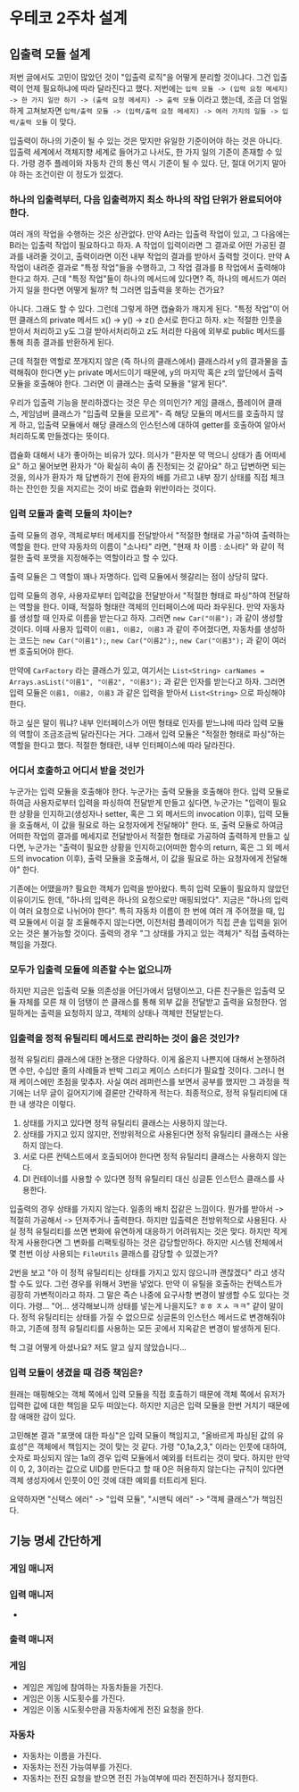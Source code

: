 # 우테코 2주차 설계

## 입출력 모듈 설계

저번 글에서도 고민이 많았던 것이 "입출력 로직"을 어떻게 분리할 것이냐다. 그건 입출력이 언제 필요하냐에 따라 달라진다고 했다. 저번에는 `입력 모듈 -> (입력 요청 메세지) -> 한 가지 일만 하기 -> (출력 요청 메세지) -> 출력 모듈` 이라고 했는데, 조금 더 엄밀하게 고쳐보자면 `입력/출력 모듈 -> (입력/출력 요청 메세지) -> 여러 가지의 일들 -> 입력/출력 모듈` 이 맞다.

입출력이 하나의 기준이 될 수 있는 것은 맞지만 유일한 기준이어야 하는 것은 아니다. 입출력 세계에서 객체지향 세계로 들어가고 나서도, 한 가지 일의 기준이 존재할 수 있다. 가령 경주 플레이와 자동차 간의 통신 역시 기준이 될 수 있다. 단, 절대 어기지 말아야 하는 조건이란 이 정도가 있겠다.

### 하나의 입출력부터, 다음 입출력까지 최소 하나의 작업 단위가 완료되어야 한다. 

여러 개의 작업을 수행하는 것은 상관없다. 만약 A라는 입출력 작업이 있고, 그 다음에는 B라는 입출력 작업이 필요하다고 하자. A 작업이 입력이라면 그 결과로 어떤 가공된 결과를 내려줄 것이고, 출력이라면 이전 내부 작업의 결과를 받아서 출력할 것이다. 만약 A 작업이 내려준 결과로 "특정 작업"들을 수행하고, 그 작업 결과를 B 작업에서 출력해야 한다고 하자. 근데 "특정 작업"들이 하나의 메서드에 있다면? 즉, 하나의 메서드가 여러 가지 일을 한다면 어떻게 될까? 헉 그러면 입출력을 못하는 건가요?

아니다. 그래도 할 수 있다. 그런데 그렇게 하면 캡슐화가 깨지게 된다. "특정 작업"이 어떤 클래스의 private 메서드 x() -> y() -> z() 순서로 한다고 하자. x는 적절한 인풋을 받아서 처리하고 y도 그걸 받아서처리하고 z도 처리한 다음에 외부로 public 메서드를 통해 최종 결과를 반환하게 된다. 

근데 적절한 역할로 쪼개지지 않은 (즉 하나의 클래스에서) 클래스라서 y의 결과물을 출력해줘야 한다면 y는 private 메서드이기 때문에, y의 마지막 혹은 z의 앞단에서 출력 모듈을 호출해야 한다. 그러면 이 클래스는 출력 모듈을 "알게 된다".

우리가 입출력 기능을 분리하겠다는 것은 무슨 의미인가? 게임 클래스, 플레이어 클래스, 게임넘버 클래스가 "입출력 모듈을 모르게"- 즉 해당 모듈의 메서드를 호출하지 않게 하고, 입출력 모듈에서 해당 클래스의 인스턴스에 대하여 getter를 호출하여 알아서 처리하도록 만들겠다는 뜻이다.

캡슐화 대해서 내가 좋아하는 비유가 있다. 의사가 "환자분 약 먹으니 상태가 좀 어떠세요" 하고 물어보면 환자가 "아 확실히 속이 좀 진정되는 것 같아요" 하고 답변하면 되는 것을, 의사가 환자가 채 답변하기 전에 환자의 배를 가르고 내부 장기 상태를 직접 체크하는 잔인한 짓을 저지르는 것이 바로 캡슐화 위반이라는 것이다.

### 입력 모듈과 출력 모듈의 차이는?

출력 모듈의 경우, 객체로부터 메세지를 전달받아서 "적절한 형태로 가공"하여 출력하는 역할을 한다. 만약 자동차의 이름이 "소나타" 라면, "현재 차 이름 : 소나타" 와 같이 적절한 출력 포맷을 지정해주는 역할이라고 할 수 있다.

출력 모듈은 그 역할이 꽤나 자명하다. 입력 모듈에서 헷갈리는 점이 상당히 많다.

입력 모듈의 경우, 사용자로부터 입력값을 전달받아서 "적절한 형태로 파싱"하여 전달하는 역할을 한다. 이때, 적절하 형태란 객체의 인터페이스에 따라 좌우된다. 만약 자동차를 생성할 때 인자로 이름을 받는다고 하자. 그러면 `new Car("이름");` 과 같이 생성할 것이다. 이때 사용자 입력이 `이름1, 이름2, 이름3` 과 같이 주어졌다면, 자동차를 생성하는 코드는 `new Car("이름1");`, `new Car("이름2");`, `new Car("이름3");` 과 같이 여러 번 호출되어야 한다.

만약에 `CarFactory` 라는 클래스가 있고, 여기서는 `List<String> carNames = Arrays.asList("이름1", "이름2", "이름3");` 과 같은 인자를 받는다고 하자. 그러면 입력 모듈은 `이름1, 이름2, 이름3` 과 같은 입력을 받아서 `List<String>` 으로 파싱해야 한다.

하고 싶은 말이 뭐냐? 내부 인터페이스가 어떤 형태로 인자를 받느냐에 따라 입력 모듈의 역할이 조금조금씩 달라진다는 거다. 그래서 입력 모듈은 "적절한 형태로 파싱"하는 역할을 한다고 했다. 적절한 형태란, 내부 인터페이스에 따라 달라진다.

### 어디서 호출하고 어디서 받을 것인가

누군가는 입력 모듈을 호출해야 한다. 누군가는 출력 모듈을 호출해야 한다. 입력 모듈로 하여금 사용자로부터 입력을 파싱하여 전달받게 만들고 싶다면, 누군가는 "입력이 필요한 상황을 인지하고(생성자나 setter, 혹은 그 외 메서드의 invocation 이후), 입력 모듈을 호출해서, 이 값을 필요로 하는 요청자에게 전달해야" 한다. 또, 출력 모듈로 하여금 어떠한 작업의 결과를 메세지로 전달받아서 적절한 형태로 가공하여 출력하게 만들고 싶다면, 누군가는 "출력이 필요한 상황을 인지하고(어떠한 함수의 return, 혹은 그 외 메서드의 invocation 이후), 출력 모듈을 호출해서, 이 값을 필요로 하는 요청자에게 전달해야" 한다.

기존에는 어땠을까? 필요한 객체가 입력을 받아왔다. 특히 입력 모듈이 필요하지 않았던 이유이기도 한데, "하나의 입력은 하나의 요청으로만 매핑되었다". 지금은 "하나의 입력이 여러 요청으로 나뉘어야 한다". 특히 자동차 이름이 한 번에 여러 개 주어졌을 때, 입력 모듈에서 이걸 잘 조율해주지 않는다면, 이전처럼 플레이어가 직접 콘솔 입력을 읽어오는 것은 불가능할 것이다. 출력의 경우 "그 상태를 가지고 있는 객체가" 직접 출력하는 책임을 가졌다.


### 모두가 입출력 모듈에 의존할 수는 없으니까

하지만 지금은 입출력 모듈 의존성을 어딘가에서 덤탱이쓰고, 다른 친구들은 입출력 모듈 자체를 모른 채 이 덤탱이 쓴 클래스를 통해 외부 값을 전달받고 출력을 요청한다. 엄밀하게는 출력을 요청하지 않고, 객체의 상태나 객체만 전달받는다. 


### 입출력을 정적 유틸리티 메서드로 관리하는 것이 옳은 것인가?

정적 유틸리티 클래스에 대한 논쟁은 다양하다. 이게 옳은지 나쁜지에 대해서 논쟁하려면 수만, 수십만 줄의 사례들과 반박 그리고 케이스 스터디가 필요할 것이다. 그러니 현재 케이스에만 초점을 맞추자. 사실 여러 레퍼런스를 보면서 공부를 했지만 그 과정을 적기에는 너무 글이 길어지기에 결론만 간략하게 적는다. 최종적으로, 정적 유틸리티에 대한 내 생각은 이렇다.

1. 상태를 가지고 있다면 정적 유틸리티 클래스는 사용하지 않는다.
2. 상태를 가지고 있지 않지만, 전방위적으로 사용된다면 정적 유틸리티 클래스는 사용하지 않는다.
3. 서로 다른 컨텍스트에서 호출되어야 한다면 정적 유틸리티 클래스는 사용하지 않는다.
3. DI 컨테이너를 사용할 수 있다면 정적 유틸리티 대신 싱글톤 인스턴스 클래스를 사용한다.

입출력의 경우 상태를 가지지 않는다. 일종의 배치 잡같은 느낌이다. 뭔가를 받아서 -> 적절히 가공해서 -> 던져주거나 출력한다. 하지만 입출력은 전방위적으로 사용된다. 사실 정적 유틸리티를 쓰면 변화에 유연하게 대응하기 어려워지는 것은 맞다. 하지만 작게작게 사용한다면 그 변화를 리팩토링하는 것은 감당할만하다. 하지만 시스템 전체에서 몇 천번 이상 사용되는 `FileUtils` 클래스를 감당할 수 있겠는가?

2번을 보고 "아 이 정적 유틸리티는 상태를 가지고 있지 않으니까 괜찮겠다" 라고 생각할 수도 있다. 그런 경우를 위해서 3번을 넣었다. 만약 이 유틸을 호출하는 컨텍스트가 굉장히 가변적이라고 하자. 그 말은 즉슨 나중에 요구사항 변경이 발생할 수도 있다는 것이다. 가령... "어... 생각해보니까 상태를 넣는게 나을지도? ㅎㅎ ㅈㅅ ㅋㅋ" 같이 말이다. 정적 유틸리티는 상태를 가질 수 없으므로 싱글톤의 인스턴스 메서드로 변경해줘야 하고, 기존에 정적 유틸리티를 사용하는 모든 곳에서 지옥같은 변경이 발생하게 된다.

헉 그걸 어떻게 아셨나요? 저도 알고 싶지 않았습니다...


### 입력 모듈이 생겼을 때 검증 책임은?

원래는 매핑해오는 객체 쪽에서 입력 모듈을 직접 호출하기 때문에 객체 쪽에서 유저가 입력한 값에 대한 책임을 모두 떠앉는다. 하지만 지금은 입력 모듈을 한번 거치기 때문에 참 애매한 감이 있다.

고민해본 결과 "포맷에 대한 파싱"은 입력 모듈이 책임지고, "올바르게 파싱된 값의 유효성"은 객체에서 책임지는 것이 맞는 것 같다. 가령 "0,1a,2,3," 이라는 인풋에 대하여, 숫자로 파싱되지 않는 1a의 경우 입력 모듈에서 예외를 터트리는 것이 맞다. 하지만 만약 이 0, 2, 3이라는 값으로 UID를 만든다고 할 때 0은 허용하지 않는다는 규칙이 있다면 객체 생성자에서 인풋이 0인 것에 대한 예외를 터트리게 된다.

요약하자면 "신택스 에러" -> "입력 모듈", "시맨틱 에러" -> "객체 클래스"가 책임진다.

## 기능 명세 간단하게

### 게임 매니저

### 입력 매니저
- 

### 출력 매니저

### 게임
- 게임은 게임에 참여하는 자동차들을 가진다.
- 게임은 이동 시도횟수를 가진다.
- 게임은 이동 시도횟수만큼 자동차에게 전진 요청을 한다.

### 자동차

- 자동차는 이름을 가진다.
- 자동차는 전진 가능여부를 가진다.
- 자동차는 전진 요청을 받으면 전진 가능여부에 따라 전진하거나 정지한다.
